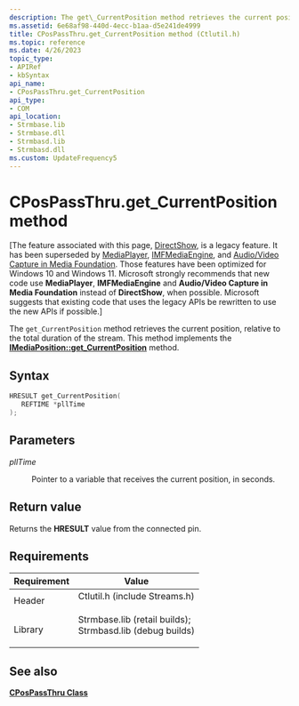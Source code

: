 ```yaml
---
description: The get\_CurrentPosition method retrieves the current position, relative to the total duration of the stream. This method implements the IMediaPosition::get\_CurrentPosition method.
ms.assetid: 6e68af98-440d-4ecc-b1aa-d5e241de4999
title: CPosPassThru.get_CurrentPosition method (Ctlutil.h)
ms.topic: reference
ms.date: 4/26/2023
topic_type: 
- APIRef
- kbSyntax
api_name: 
- CPosPassThru.get_CurrentPosition
api_type: 
- COM
api_location: 
- Strmbase.lib
- Strmbase.dll
- Strmbasd.lib
- Strmbasd.dll
ms.custom: UpdateFrequency5
---
```


# CPosPassThru.get\_CurrentPosition method

\[The feature associated with this page, [DirectShow](/windows/win32/directshow/directshow), is a legacy feature. It has been superseded by [MediaPlayer](/uwp/api/Windows.Media.Playback.MediaPlayer), [IMFMediaEngine](/windows/win32/api/mfmediaengine/nn-mfmediaengine-imfmediaengine), and [Audio/Video Capture in Media Foundation](windows/win32/medfound/audio-video-capture-in-media-foundation). Those features have been optimized for Windows 10 and Windows 11. Microsoft strongly recommends that new code use **MediaPlayer**, **IMFMediaEngine** and **Audio/Video Capture in Media Foundation** instead of **DirectShow**, when possible. Microsoft suggests that existing code that uses the legacy APIs be rewritten to use the new APIs if possible.\]

The `get_CurrentPosition` method retrieves the current position, relative to the total duration of the stream. This method implements the [**IMediaPosition::get\_CurrentPosition**](/windows/desktop/api/Control/nf-control-imediaposition-get_currentposition) method.

## Syntax


```C++
HRESULT get_CurrentPosition(
   REFTIME *pllTime
);
```



## Parameters

<dl> <dt>

*pllTime* 
</dt> <dd>

Pointer to a variable that receives the current position, in seconds.

</dd> </dl>

## Return value

Returns the **HRESULT** value from the connected pin.

## Requirements



| Requirement | Value |
|--------------------|--------------------------------------------------------------------------------------------------------------------------------------------------------------------------------------------|
| Header<br/>  | <dl> <dt>Ctlutil.h (include Streams.h)</dt> </dl>                                                                                   |
| Library<br/> | <dl> <dt>Strmbase.lib (retail builds); </dt> <dt>Strmbasd.lib (debug builds)</dt> </dl> |



## See also

<dl> <dt>

[**CPosPassThru Class**](cpospassthru.md)
</dt> </dl>

 

 




